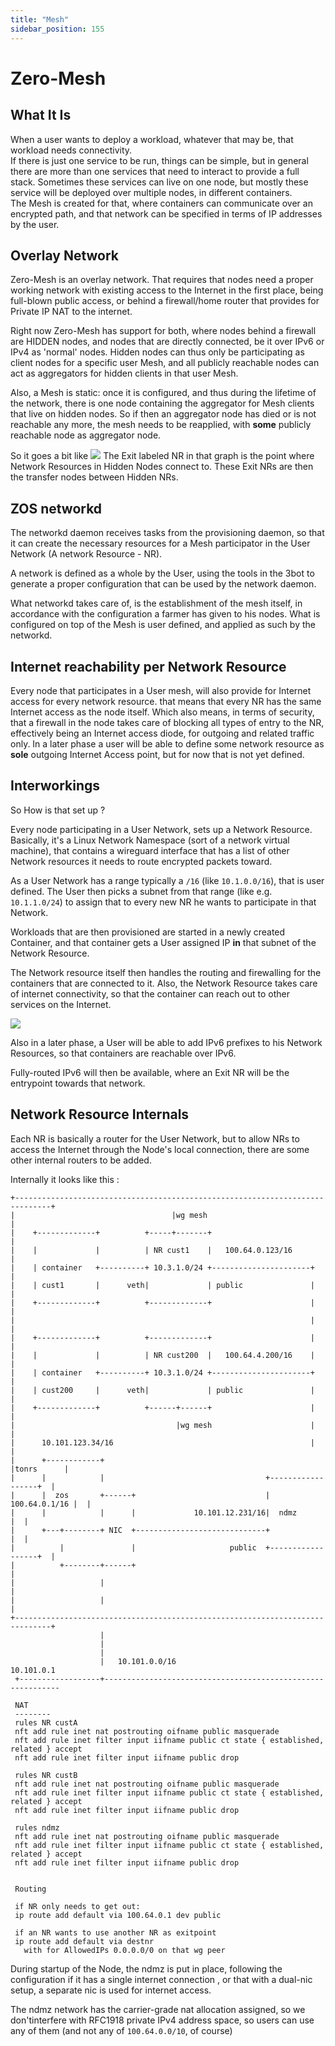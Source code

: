 ```yaml
---
title: "Mesh"
sidebar_position: 155
---
```


<h1> Zero-Mesh</h1>

## What It Is

When a user wants to deploy a workload, whatever that may be, that workload needs connectivity.  
If there is just one service to be run, things can be simple, but in general there are more than one services that need to interact to provide a full stack. Sometimes these services can live on one node, but mostly these service will be deployed over multiple nodes, in different containers.  
The Mesh is created for that, where containers can communicate over an encrypted path, and that network can be specified in terms of IP addresses by the user.  

## Overlay Network

Zero-Mesh is an overlay network. That requires that nodes need a proper working network with existing access to the Internet in the first place, being full-blown public access, or behind a firewall/home router that provides for Private IP NAT to the internet.

Right now Zero-Mesh has support for both, where nodes behind a firewall are HIDDEN nodes, and nodes that are directly connected, be it over IPv6 or IPv4 as 'normal' nodes.
Hidden nodes can thus only be participating as client nodes for a specific user Mesh, and all publicly reachable nodes can act as aggregators for hidden clients in that user Mesh.

Also, a Mesh is static: once it is configured, and thus during the lifetime of the network, there is one node containing the aggregator for Mesh clients that live on hidden nodes. So if then an aggregator node has died or is not reachable any more, the mesh needs to be reapplied, with __some__ publicly reachable node as aggregator node.

So it goes a bit like ![](./img/HIDDEN-PUBLIC.png)
The Exit labeled NR in that graph is the point where Network Resources in Hidden Nodes connect to. These Exit NRs are then the transfer nodes between Hidden NRs.

## ZOS networkd

The networkd daemon receives tasks from the provisioning daemon, so that it can create the necessary resources for a Mesh participator in the User Network (A network Resource - NR).

A network is defined as a whole by the User, using the tools in the 3bot to generate a proper configuration that can be used by the network daemon.

What networkd takes care of, is the establishment of the mesh itself, in accordance with the configuration a farmer has given to his nodes. What is configured on top of the Mesh is user defined, and applied as such by the networkd.

## Internet reachability per Network Resource

Every node that participates in a User mesh, will also provide for Internet access for every network resource.
that means that every NR has the same Internet access as the node itself. Which also means, in terms of security, that a firewall in the node takes care of blocking all types of entry to the NR, effectively being an Internet access diode, for outgoing and related traffic only.
In a later phase a user will be able to define some network resource as __sole__ outgoing Internet Access point, but for now that is not yet defined.

## Interworkings

So How is that set up ?

Every node participating in a User Network, sets up a Network Resource.  
Basically, it's a Linux Network Namespace (sort of a network virtual machine), that contains a wireguard interface that has a list of other Network resources it needs to route encrypted packets toward.

As a User Network has a range typically a `/16` (like `10.1.0.0/16`), that is user defined. The User then picks a subnet from that range (like e.g. `10.1.1.0/24`) to assign that to every new NR he wants to participate in that Network.

Workloads that are then provisioned are started in a newly created Container, and that container gets a User assigned IP __in__ that subnet of the Network Resource.

The Network resource itself then handles the routing and firewalling for the containers that are connected to it. Also, the Network Resource takes care of internet connectivity, so that the container can reach out to other services on the Internet.

![](./img/NR_layout.png)

Also in a later phase, a User  will be able to add IPv6 prefixes to his Network Resources, so that containers are reachable over IPv6.

Fully-routed IPv6 will then be available, where an Exit NR will be the entrypoint towards that network.

## Network Resource Internals

Each NR is basically a router for the User Network, but to allow NRs to access the Internet through the Node's local connection, there are some other internal routers to be added.

Internally it looks like this :

```text
+------------------------------------------------------------------------------+
|                                   |wg mesh                                   |
|    +-------------+          +-----+-------+                                  |
|    |             |          | NR cust1    |   100.64.0.123/16                |
|    | container   +----------+ 10.3.1.0/24 +----------------------+           |
|    | cust1       |      veth|             | public               |           |
|    +-------------+          +-------------+                      |           |
|                                                                  |           |
|    +-------------+          +-------------+                      |           |
|    |             |          | NR cust200  |   100.64.4.200/16    |           |
|    | container   +----------+ 10.3.1.0/24 +----------------------+           |
|    | cust200     |      veth|             | public               |           |
|    +-------------+          +------+------+                      |           |
|                                    |wg mesh                      |           |
|      10.101.123.34/16                                            |           |
|      +------------+                                              |tonrs      |
|      |            |                                    +------------------+  |
|      |  zos       +------+                             |    100.64.0.1/16 |  |
|      |            |      |             10.101.12.231/16|  ndmz            |  |
|      +---+--------+ NIC  +-----------------------------+                  |  |
|          |               |                     public  +------------------+  |
|          +--------+------+                                                   |
|                   |                                                          |
|                   |                                                          |
+------------------------------------------------------------------------------+
                    |
                    |
                    |
                    |   10.101.0.0/16                                 10.101.0.1
 +------------------+------------------------------------------------------------

 NAT
 --------
 rules NR custA
 nft add rule inet nat postrouting oifname public masquerade
 nft add rule inet filter input iifname public ct state { established, related } accept
 nft add rule inet filter input iifname public drop

 rules NR custB
 nft add rule inet nat postrouting oifname public masquerade
 nft add rule inet filter input iifname public ct state { established, related } accept
 nft add rule inet filter input iifname public drop

 rules ndmz
 nft add rule inet nat postrouting oifname public masquerade
 nft add rule inet filter input iifname public ct state { established, related } accept
 nft add rule inet filter input iifname public drop


 Routing

 if NR only needs to get out:
 ip route add default via 100.64.0.1 dev public

 if an NR wants to use another NR as exitpoint
 ip route add default via destnr
   with for AllowedIPs 0.0.0.0/0 on that wg peer

```

During startup of the Node, the ndmz is put in place, following the configuration if it has a single internet connection , or that with a dual-nic setup, a separate nic is used for internet access.

The ndmz network has the carrier-grade nat allocation assigned, so we don'tinterfere with RFC1918 private IPv4 address space, so users can use any of them (and not any of `100.64.0.0/10`, of course)
